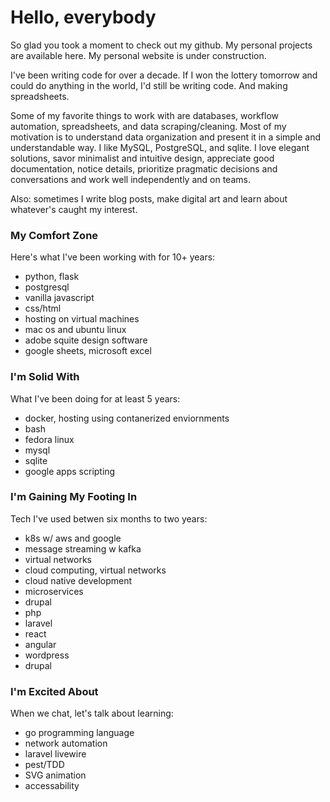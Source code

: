 # Hello, everybody

So glad you took a moment to check out my github. My personal projects are available here. My personal website is under construction.

I've been writing code for over a decade. If I won the lottery tomorrow and could do anything in the world, I'd still be writing code. And making spreadsheets.

Some of my favorite things to work with are databases, workflow automation, spreadsheets, and data scraping/cleaning. Most of my motivation is to understand data organization and present it in a simple and understandable way. I like MySQL, PostgreSQL, and sqlite. I love elegant solutions, savor minimalist and intuitive design, appreciate good documentation, notice details, prioritize pragmatic decisions and conversations and work well independently and on teams.

Also: sometimes I write blog posts, make digital art and learn about whatever's caught my interest. 

### My Comfort Zone
Here's what I've been working with for 10+ years:
- python, flask
- postgresql
- vanilla javascript
- css/html
- hosting on virtual machines
- mac os and ubuntu linux
- adobe squite design software
- google sheets, microsoft excel

### I'm Solid With
What I've been doing for at least 5 years:
- docker, hosting using contanerized enviornments
- bash
- fedora linux
- mysql
- sqlite
- google apps scripting

### I'm Gaining My Footing In
Tech I've used betwen six months to two years:
- k8s w/ aws and google
- message streaming w kafka
- virtual networks
- cloud computing, virtual networks
- cloud native development
- microservices
- drupal
- php
- laravel
- react
- angular
- wordpress
- drupal

### I'm Excited About
When we chat, let's talk about learning:
- go programming language
- network automation
- laravel livewire
- pest/TDD
- SVG animation
- accessability
